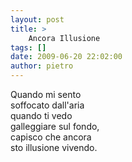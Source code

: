 ```yaml
---
layout: post
title: >
    Ancora Illusione
tags: []
date: 2009-06-20 22:02:00
author: pietro
---
```

Quando mi sento<br/>soffocato dall'aria<br/>quando ti vedo<br/>galleggiare sul fondo,<br/>capisco che ancora<br/>sto illusione vivendo.
